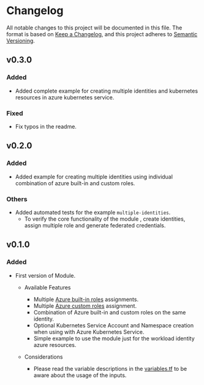 # Changelog

All notable changes to this project will be documented in this file.
The format is based on [Keep a Changelog](https://keepachangelog.com/en/1.0.0/), and this project adheres to [Semantic Versioning](https://semver.org/spec/v2.0.0.html).

<!--
## version

### Breaking
  - Changes which may cause recreation of cluster or resources.

### Added
  - Added new feature

### Fixed
  - Bug fixes

### Removed
  - Removed/Deprecated features

### Others
  - Other changes

-->

## v0.3.0

### Added
- Added complete example for creating multiple identities and kubernetes resources in azure kubernetes service.

### Fixed
- Fix typos in the readme.

## v0.2.0

### Added
- Added example for creating multiple identities using individual combination of azure built-in and custom roles.

### Others
- Added automated tests for the example `multiple-identities`.
  - To verify the core functionality of the module , create identities, assign multiple role and generate federated credentials.

## v0.1.0

### Added

- First version of Module.
  -  Available Features
     - Multiple [Azure built-in roles](https://learn.microsoft.com/en-us/azure/role-based-access-control/built-in-roles) assignments.
     - Multiple [Azure custom roles](https://learn.microsoft.com/en-us/azure/role-based-access-control/custom-roles) assignment.
     - Combination of Azure built-in and custom roles on the same identity.
     - Optional Kubernetes Service Account and Namespace creation when using with Azure Kubernetes Service.
     - Simple example to use the module just for the workload identity azure resources.

  - Considerations
    - Please read the variable descriptions in the [variables.tf](./variables.tf) to be aware about the usage of the inputs.

